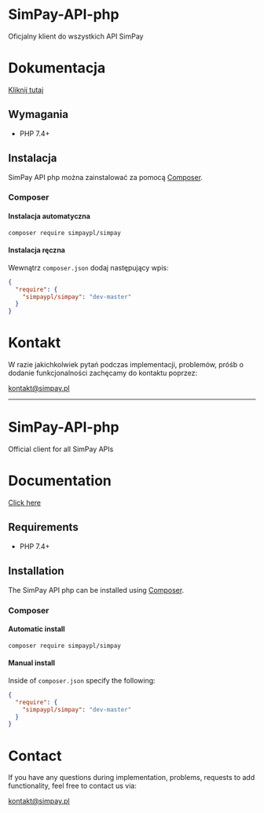 # SimPay-API-php
Oficjalny klient do wszystkich API SimPay

# Dokumentacja
[Kliknij tutaj](https://docs.simpay.pl/pl/php/?php#wstep)

## Wymagania
* PHP 7.4+

## Instalacja

SimPay API php można zainstalować za pomocą [Composer](https://packagist.org/packages/simpaypl/simpay).

### Composer

#### Instalacja automatyczna
```composer require simpaypl/simpay```

#### Instalacja ręczna
Wewnątrz `composer.json` dodaj następujący wpis:

``` json
{
  "require": {
    "simpaypl/simpay": "dev-master"
  }
}
```

# Kontakt
W razie jakichkolwiek pytań podczas implementacji, problemów, próśb o dodanie funkcjonalności zachęcamy do kontaktu poprzez:

<kontakt@simpay.pl>

---

# SimPay-API-php
Official client for all SimPay APIs

# Documentation
[Click here](https://docs.simpay.pl/en/php/?php#wstep)

## Requirements
* PHP 7.4+

## Installation

The SimPay API php can be installed using [Composer](https://packagist.org/packages/simpaypl/simpay).

### Composer

#### Automatic install
```composer require simpaypl/simpay```

#### Manual install
Inside of `composer.json` specify the following:

``` json
{
  "require": {
    "simpaypl/simpay": "dev-master"
  }
}
```

# Contact
If you have any questions during implementation, problems, requests to add functionality, feel free to contact us via:

<kontakt@simpay.pl>
